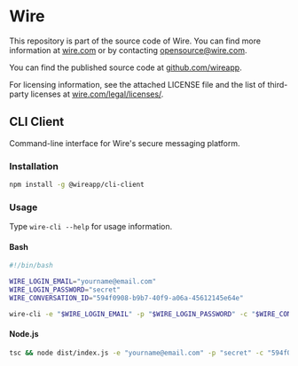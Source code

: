 # Wire

This repository is part of the source code of Wire. You can find more information at [wire.com](https://wire.com) or by contacting opensource@wire.com.

You can find the published source code at [github.com/wireapp](https://github.com/wireapp).

For licensing information, see the attached LICENSE file and the list of third-party licenses at [wire.com/legal/licenses/](https://wire.com/legal/licenses/).

## CLI Client

Command-line interface for Wire's secure messaging platform.

### Installation

```bash
npm install -g @wireapp/cli-client
```

### Usage

Type `wire-cli --help` for usage information.

#### Bash

```bash
#!/bin/bash

WIRE_LOGIN_EMAIL="yourname@email.com"
WIRE_LOGIN_PASSWORD="secret"
WIRE_CONVERSATION_ID="594f0908-b9b7-40f9-a06a-45612145e64e"

wire-cli -e "$WIRE_LOGIN_EMAIL" -p "$WIRE_LOGIN_PASSWORD" -c "$WIRE_CONVERSATION_ID"
```

#### Node.js

```bash
tsc && node dist/index.js -e "yourname@email.com" -p "secret" -c "594f0908-b9b7-40f9-a06a-45612145e64e"
```
